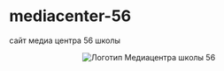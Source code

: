 # mediacenter-56
 сайт медиа центра 56 школы

<body>
    <header>
        <img src="https://sun9-26.userapi.com/impg/mW8g67SrmL5cI497gkD902txBLwwl9bDFBpB2w/Jzkun5lfmro.jpg?size=717x712&quality=96&sign=498214b959e90b5c8e29f6d711c0e677&type=album" alt="Логотип Медиацентра школы 56" class="logo">
